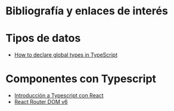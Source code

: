 # Bibliografía y enlaces de interés

# Tipos de datos
- [How to declare global types in TypeScript](https://bobbyhadz.com/blog/typescript-make-types-global)


# Componentes con Typescript
- [Introducción a Typescript con React](https://softwarecrafters.io/typescript/introduccion-typescript-react)
- [React Router DOM v6](https://www.escuelafrontend.com/articulos/rutas-react-router6)

